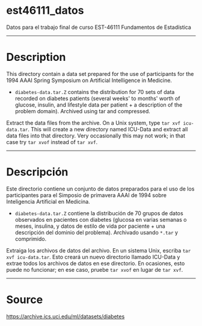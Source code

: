 # est46111_datos

Datos para el trabajo final de curso EST-46111 Fundamentos de Estadística

-----------------------------------------------------------------------

# Description

This directory contain a data set prepared for the use of participants
for the 1994 AAAI Spring Symposium on Artificial Intelligence in Medicine.

* `diabetes-data.tar.Z` contains the distribution for 70 sets of data recorded
on diabetes patients (several weeks' to months' worth of glucose, insulin,
and lifestyle data per patient + a description of the problem domain).
Archived using tar and compressed.

Extract the data files from the archive.  On a Unix system, type
`tar xvf icu-data.tar`. This will create a new directory named  ICU-Data
and extract all data files into that directory.  Very occasionally
this may not work; in that case try `tar xvof` instead of `tar xvf`.

-----------------------------------------------------------------------

# Descripción

Este directorio contiene un conjunto de datos preparados para el uso de los participantes
para el Simposio de primavera AAAI de 1994 sobre Inteligencia Artificial en Medicina.

* `diabetes-data.tar.Z` contiene la distribución de 70 grupos de datos observados
en pacientes con diabetes (glucosa en varias semanas o meses, insulina,
y datos de estilo de vida por paciente + una descripción del dominio del problema).
Archivado usando `*.tar` y comprimido.

Extraiga los archivos de datos del archivo. En un sistema Unix, escriba
`tar xvf icu-data.tar`. Esto creará un nuevo directorio llamado ICU-Data
y extrae todos los archivos de datos en ese directorio. En ocasiones,
esto puede no funcionar; en ese caso, pruebe `tar xvof`  en lugar de `tar xvf`.

-----------------------------------------------------------------------

# Source
https://archive.ics.uci.edu/ml/datasets/diabetes
